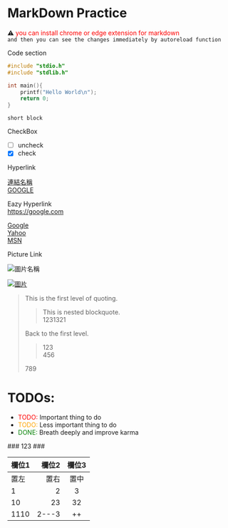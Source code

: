 # MarkDown Practice

:warning: <span style="color:red">you can install chrome or edge extension for markdown</span>  
`and then you can see the changes immediately by autoreload function`  

Code section

```cpp
#include "stdio.h"
#include "stdlib.h"

int main(){
    printf("Hello World\n");
    return 0;
}
```

`short block`

CheckBox

- [ ] uncheck
- [x] check

Hyperlink

[連結名稱](https://google.com "游標顯示")  
[GOOGLE](https://google.com "google site")  

Eazy Hyperlink  
<https://google.com>

[Google][1]  
[Yahoo][2]  
[MSN][3]  


[1]: http://google.com/        "游標顯示"
[2]: http://search.yahoo.com/  "游標顯示"
[3]: http://search.msn.com/    "游標顯示"

Picture Link

![圖片名稱](連結 "游標顯示")

[![圖片](圖片網址)](連結網址)


> This is the first level of quoting.
>
>> This is nested blockquote.  
>> 1231321
>
> Back to the first level.
>> 123  
>> 456  
> 
> 789


<style>
r { color: Red }
o { color: Orange }
g { color: Green }
</style>

# TODOs:

- <r>TODO:</r> Important thing to do
- <o>TODO:</o> Less important thing to do
- <g>DONE:</g> Breath deeply and improve karma


\### 123 \###


| 欄位1 | 欄位2 | 欄位3 |
| :-- | --: |:--:|
| 置左  | 置右 | 置中 |
|1|2|3|
|10|23|32|
|1110|2---3|++|
